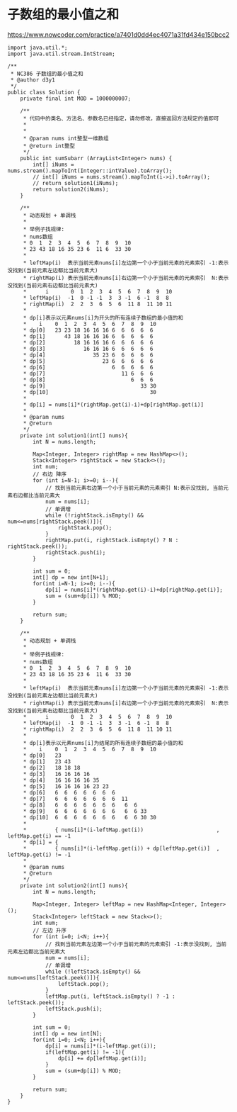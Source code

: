 # 子数组的最小值之和
https://www.nowcoder.com/practice/a7401d0dd4ec4071a31fd434e150bcc2

    import java.util.*;
    import java.util.stream.IntStream;
    
    /**
     * NC386 子数组的最小值之和
     * @author d3y1
     */
    public class Solution {
        private final int MOD = 1000000007;
    
        /**
         * 代码中的类名、方法名、参数名已经指定，请勿修改，直接返回方法规定的值即可
         *
         *
         * @param nums int整型一维数组
         * @return int整型
         */
        public int sumSubarr (ArrayList<Integer> nums) {
            int[] iNums = nums.stream().mapToInt(Integer::intValue).toArray();
            // int[] iNums = nums.stream().mapToInt(i->i).toArray();
            // return solution1(iNums);
            return solution2(iNums);
        }
    
        /**
         * 动态规划 + 单调栈
         *
         * 举例子找规律:
         * nums数组
         * 0  1  2  3  4  5  6  7  8  9  10
         * 23 43 18 16 35 23 6  11 6  33 30
         *
         * leftMap(i)  表示当前元素nums[i]左边第一个小于当前元素的元素索引 -1:表示没找到(当前元素左边都比当前元素大)
         * rightMap(i) 表示当前元素nums[i]右边第一个小于当前元素的元素索引  N:表示没找到(当前元素右边都比当前元素大)
         *      i       0  1  2  3  4  5  6  7  8  9  10
         * leftMap(i)  -1  0 -1 -1  3  3 -1  6 -1  8  8
         * rightMap(i)  2  2  3  6  5  6  11 8  11 10 11
         *
         * dp[i]表示以元素nums[i]为开头的所有连续子数组的最小值的和
         *    i    0  1  2  3  4  5  6  7  8  9  10
         * dp[0]   23 23 18 16 16 16 6  6  6  6  6
         * dp[1]      43 18 16 16 16 6  6  6  6  6
         * dp[2]         18 16 16 16 6  6  6  6  6
         * dp[3]            16 16 16 6  6  6  6  6
         * dp[4]               35 23 6  6  6  6  6
         * dp[5]                  23 6  6  6  6  6
         * dp[6]                     6  6  6  6  6
         * dp[7]                        11 6  6  6
         * dp[8]                           6  6  6
         * dp[9]                              33 30
         * dp[10]                                30
         *
         * dp[i] = nums[i]*(rightMap.get(i)-i)+dp[rightMap.get(i)]
         * 
         * @param nums
         * @return
         */
        private int solution1(int[] nums){
            int N = nums.length;
    
            Map<Integer, Integer> rightMap = new HashMap<>();
            Stack<Integer> rightStack = new Stack<>();
            int num;
            // 右边 降序
            for (int i=N-1; i>=0; i--){
                // 找到当前元素右边第一个小于当前元素的元素索引 N:表示没找到, 当前元素右边都比当前元素大
                num = nums[i];
                // 单调增
                while (!rightStack.isEmpty() && num<=nums[rightStack.peek()]){
                    rightStack.pop();
                }
                rightMap.put(i, rightStack.isEmpty() ? N : rightStack.peek());
                rightStack.push(i);
            }
    
            int sum = 0;
            int[] dp = new int[N+1];
            for(int i=N-1; i>=0; i--){
                dp[i] = nums[i]*(rightMap.get(i)-i)+dp[rightMap.get(i)];
                sum = (sum+dp[i]) % MOD;
            }
            
            return sum;
        }
    
        /**
         * 动态规划 + 单调栈
         *
         * 举例子找规律:
         * nums数组
         * 0  1  2  3  4  5  6  7  8  9  10
         * 23 43 18 16 35 23 6  11 6  33 30
         *
         * leftMap(i)  表示当前元素nums[i]左边第一个小于当前元素的元素索引 -1:表示没找到(当前元素左边都比当前元素大)
         * rightMap(i) 表示当前元素nums[i]右边第一个小于当前元素的元素索引  N:表示没找到(当前元素右边都比当前元素大)
         *      i       0  1  2  3  4  5  6  7  8  9  10
         * leftMap(i)  -1  0 -1 -1  3  3 -1  6 -1  8  8
         * rightMap(i)  2  2  3  6  5  6  11 8  11 10 11
         *
         * dp[i]表示以元素nums[i]为结尾的所有连续子数组的最小值的和
         *    i    0  1  2  3  4  5  6  7  8  9  10
         * dp[0]   23
         * dp[1]   23 43
         * dp[2]   18 18 18
         * dp[3]   16 16 16 16
         * dp[4]   16 16 16 16 35
         * dp[5]   16 16 16 16 23 23
         * dp[6]   6  6  6  6  6  6  6
         * dp[7]   6  6  6  6  6  6  6  11
         * dp[8]   6  6  6  6  6  6  6   6  6
         * dp[9]   6  6  6  6  6  6  6   6  6 33
         * dp[10]  6  6  6  6  6  6  6   6  6 30 30
         *     
         *         { nums[i]*(i-leftMap.get(i))                       , leftMap.get(i) == -1
         * dp[i] = {
         *         { nums[i]*(i-leftMap.get(i)) + dp[leftMap.get(i)]  , leftMap.get(i) != -1
         *
         * @param nums
         * @return
         */
        private int solution2(int[] nums){
            int N = nums.length;
    
            Map<Integer, Integer> leftMap = new HashMap<Integer, Integer>();
            Stack<Integer> leftStack = new Stack<>();
            int num;
            // 左边 升序
            for (int i=0; i<N; i++){
                // 找到当前元素左边第一个小于当前元素的元素索引 -1:表示没找到, 当前元素左边都比当前元素大
                num = nums[i];
                // 单调增
                while (!leftStack.isEmpty() && num<=nums[leftStack.peek()]){
                    leftStack.pop();
                }
                leftMap.put(i, leftStack.isEmpty() ? -1 : leftStack.peek());
                leftStack.push(i);
            }
    
            int sum = 0;
            int[] dp = new int[N];
            for(int i=0; i<N; i++){
                dp[i] = nums[i]*(i-leftMap.get(i));
                if(leftMap.get(i) != -1){
                    dp[i] += dp[leftMap.get(i)];
                }
                sum = (sum+dp[i]) % MOD;
            }
            
            return sum;
        }
    }
    

